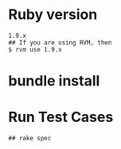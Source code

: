 # Ruby version
	1.9.x
	## If you are using RVM, then
	$ rvm use 1.9.x


# bundle install


# Run Test Cases
	## rake spec

#